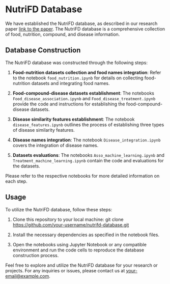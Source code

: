 # NutriFD Database

We have established the NutriFD database, as described in our research paper [link to the paper](https://arxiv.org/abs/2304.04775). The NutriFD database is a comprehensive collection of food, nutrition, compound, and disease information.

## Database Construction

The NutriFD database was constructed through the following steps:

1. **Food-nutrition datasets collection and food names integration**: Refer to the notebook `food_nutrition.ipynb` for details on collecting food-nutrition datasets and integrating food names.

2. **Food-compound-disease datasets establishment**: The notebooks `Food_disease_association.ipynb` and `Food_disease_treatment.ipynb` provide the code and instructions for establishing the food-compound-disease datasets.

3. **Disease similarity features establishment**: The notebook `disease_features.ipynb` outlines the process of establishing three types of disease similarity features.

4. **Disease names integration**: The notebook `Disease_integration.ipynb` covers the integration of disease names.

5. **Datasets evaluations**: The notebooks `Asso_machine_learning.ipynb` and `Treatment_machine_learning.ipynb` contain the code and evaluations for the datasets.

Please refer to the respective notebooks for more detailed information on each step.

## Usage

To utilize the NutriFD database, follow these steps:

1. Clone this repository to your local machine:
git clone https://github.com/your-username/nutrifd-database.git

2. Install the necessary dependencies as specified in the notebook files.

3. Open the notebooks using Jupyter Notebook or any compatible environment and run the code cells to reproduce the database construction process.

Feel free to explore and utilize the NutriFD database for your research or projects. For any inquiries or issues, please contact us at [your-email@example.com](mailto:tinalalala12580@gmail.com).


